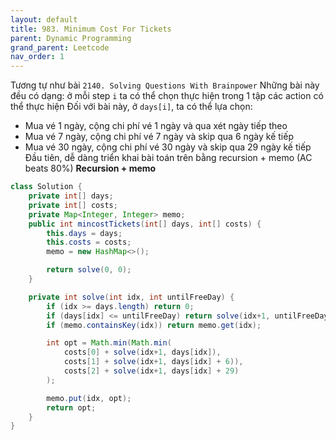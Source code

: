 ```yaml
---
layout: default
title: 983. Minimum Cost For Tickets
parent: Dynamic Programming
grand_parent: Leetcode
nav_order: 1
---
```


Tương tự như bài `2140. Solving Questions With Brainpower`
Những bài này đều có dạng: ở mỗi step `i` ta có thể chọn thực hiện trong 1 tập các action có thể thực hiện
Đối với bài này, ở `days[i]`, ta có thể lựa chọn:

- Mua vé 1 ngày, cộng chi phí vé 1 ngày và qua xét ngày tiếp theo
- Mua vé 7 ngày, cộng chi phí vé 7 ngày và skip qua 6 ngày kế tiếp
- Mua vé 30 ngày, cộng chi phí vé 30 ngày và skip qua 29 ngày kế tiếp
  Đầu tiên, dễ dàng triển khai bài toán trên bằng recursion + memo (AC beats 80%)
  **Recursion + memo**

```java
class Solution {
    private int[] days;
    private int[] costs;
    private Map<Integer, Integer> memo;
    public int mincostTickets(int[] days, int[] costs) {
        this.days = days;
        this.costs = costs;
        memo = new HashMap<>();

        return solve(0, 0);
    }

    private int solve(int idx, int untilFreeDay) {
        if (idx >= days.length) return 0;
        if (days[idx] <= untilFreeDay) return solve(idx+1, untilFreeDay);
        if (memo.containsKey(idx)) return memo.get(idx);

        int opt = Math.min(Math.min(
            costs[0] + solve(idx+1, days[idx]),
            costs[1] + solve(idx+1, days[idx] + 6)),
            costs[2] + solve(idx+1, days[idx] + 29)
        );

        memo.put(idx, opt);
        return opt;
    }
}
```
